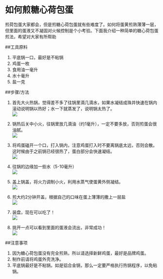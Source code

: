 # 如何煎糖心荷包蛋

<!--
create time: 2015-10-25 00:56:31
Author: <TODO: rteam>
-->

煎荷包蛋大家都会，但是煎糖心荷包蛋就有些难度了。如何将蛋黄煎熟薄薄一层，但里面的蛋液又不凝固对火候控制是个小考验。下面我介绍一种简单的糖心荷包蛋煎法，希望对大家有所帮助

##工具原料
1. 平底锅一口，最好是不粘锅
2. 鸡蛋一枚
3. 食用油一毫升
4. 水十毫升
5. 盐一克

##步骤/方法
1. 首先大火热锅，觉得差不多了往锅里滴几滴水，如果水凝结成珠并快速在锅内滚动说明锅以热好；水一下就蒸发了，说明锅太热了。  
![](./Images/Content3/001.jpg)

2. 锅热后关中小火，往锅里放几滴油（约1毫升），一定不要多放，否则煎蛋会很油腻。  
![](./Images/Content3/002.jpg)

3. 将鸡蛋磕开一个口，打入锅内，注意鸡蛋打入时不要离锅底太远，否则会散。这时候由于之前锅已经很热了，蛋白部分会快速凝结。  
![](./Images/Content3/003.jpg)

4. 往锅的边缘加一些水（5-10毫升）  
![](./Images/Content3/004.jpg)

5. 盖上锅盖，将火力调制小火，利用水蒸气使蛋黄外侧凝结。  
![](./Images/Content3/005.jpg)

6. 煎大约2分钟开盖，根据自己的口味在蛋上薄薄的撒上一层盐  
![](./Images/Content3/006.jpg)

7. 装盘，现在可以吃了！  
![](./Images/Content3/007.jpg)

8. 挑开一点可以看到里面的蛋液会流出，非常成功！  
![](./Images/Content3/008.jpg)

##注意事项
1. 因为糖心荷包蛋没有完全煎熟，所以请选择新鲜鸡蛋，最好是品牌鸡蛋。
2. 制作前请将鸡蛋外壳洗净。
3. 平底锅最好是不粘锅，如是铝合金锅，那么一定要严格执行热锅程序，以免粘锅。